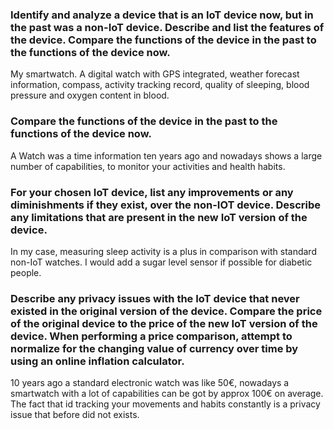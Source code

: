 ### Identify and analyze a device that is an IoT device now, but in the past was a non-IoT device. Describe and list the features of the device. Compare the functions of the device in the past to the functions of the device now.

My smartwatch. A digital watch with GPS integrated, weather forecast information, compass, activity tracking record, quality of sleeping, blood pressure and oxygen content in blood.

### Compare the functions of the device in the past to the functions of the device now. 

A Watch was a time information ten years ago and nowadays shows a large number of capabilities, to monitor your activities and health habits.

### For your chosen IoT device, list any improvements or any diminishments if they exist, over the non-IOT device. Describe any limitations that are present in the new IoT version of the device.

In my case, measuring sleep activity is a plus in comparison with standard non-IoT watches. I would add a sugar level sensor if possible for diabetic people.


### Describe any privacy issues with the IoT device that never existed in the original version of the device. Compare the price of the original device to the price of the new IoT version of the device.  When performing a price comparison, attempt to normalize for the changing value of currency over time by using an online inflation calculator.

10 years ago a standard electronic watch was like 50€, nowadays a smartwatch with a lot of capabilities can be got by approx 100€ on average. The fact that id tracking your movements and habits constantly is a privacy issue that before did not exists.